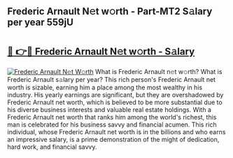 ## Frederic Arnault N𝚎t w𝚘rth - Part-MT2 S𝚊lary per year 559jU

# <h2><a href="http://gc3q9y.nevu.top/?p=Frederic+Arnault">🔗 👉🔴 Frederic Arnault N𝚎t w𝚘rth - S𝚊lary</a></h2>

[![Frederic Arnault N𝚎t W𝚘rth](https://i.imgur.com/Oavwk0R.jpeg)](http://gc3q9y.nevu.top/?p=Frederic+Arnault)
What is Frederic Arnault n𝚎t w𝚘rth? What is Frederic Arnault s𝚊lary per year?
This rich person's Frederic Arnault net worth is sizable, earning him a place among the most wealthy in his industry. His yearly earnings are significant, but they are overshadowed by Frederic Arnault net worth, which is believed to be more substantial due to his diverse business interests and valuable real estate holdings. With a Frederic Arnault net worth that ranks him among the world's richest, this man is celebrated for his business savvy and financial acumen. This rich individual, whose Frederic Arnault net worth is in the billions and who earns an impressive salary, is a prime demonstration of the might of dedication, hard work, and financial savvy.
